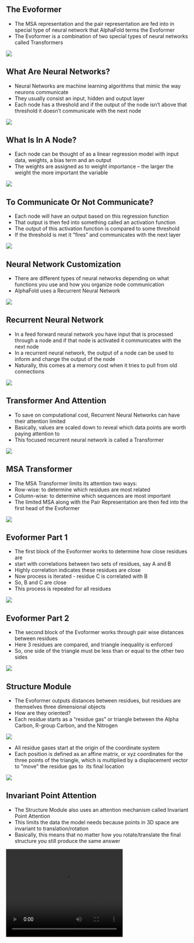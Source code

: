 ## The Evoformer

- The MSA representation and the pair representation are fed into in special type of neural network that AlphaFold terms the Evoformer
- The Evoformer is a combination of two special types of neural networks called Transformers

![](images/evoformer.png)

## What Are Neural Networks?

- Neural Networks are machine learning algorithms that mimic the way neurons communicate
- They usually consist an input, hidden and output layer
- Each node has a threshold and if the output of the node isn’t above that threshold it doesn’t communicate with the next node

![](images/what_are_nn.png)

## What Is In A Node?

- Each node can be thought of as a linear regression model with input data, weights, a bias term and an output
- The weights are assigned as to weight importance – the larger the weight the more important the variable

![](images/single_node.png)

## To Communicate Or Not Communicate?

- Each node will have an output based on this regression function
- That output is then fed into something called an activation function
- The output of this activation function is compared to some threshold
- If the threshold is met it ”fires” and communicates with the next layer

![](images/to_comm.png)

## Neural Network Customization

- There are different types of neural networks depending on what functions you use and how you organize node communication
- AlphaFold uses a Recurrent Neural Network

![](images/nn_custom.png)

## Recurrent Neural Network

- In a feed forward neural network you have input that is processed through a node and if that node is activated it communicates with the next node
- In a recurrent neural network, the output of a node can be used to inform and change the output of the node
- Naturally, this comes at a memory cost when it tries to pull from old connections

![](images/fnn_rnn.png)

## Transformer And Attention

- To save on computational cost, Recurrent Neural Networks can have their attention limited
- Basically, values are scaled down to reveal which data points are worth paying attention to
- This focused recurrent neural network is called a Transformer

![](images/transformer_attention.png)

## MSA Transformer

- The MSA Transformer limits its attention two ways:
- Row-wise: to determine which residues are most related
- Column-wise: to determine which sequences are most important
- The limited MSA along with the Pair Representation are then fed into the first head of the Evoformer

![](images/msa_transformer.png)

## Evoformer Part 1

- The first block of the Evoformer works to determine how close residues are 
- start with correlations between two sets of residues, say A and B
- Highly correlation indicates these residues are close
- Now process is iterated - residue C is correlated with B
- So, B and C are close
- This process is repeated for all residues

![](images/evo_part1.png)

## Evoformer Part 2

- The second block of the Evoformer works through pair wise distances between residues
- Here 3 residues are compared, and triangle inequality is enforced
- So, one side of the triangle must be less than or equal to the other two sides

![](images/evo_part2.png)

## Structure Module


- The Evoformer outputs distances between residues, but residues are themselves three dimensional objects
- How are they oriented?
- Each residue starts as a “residue gas” or triangle between the Alpha Carbon, R-group Carbon, and the Nitrogen

![](images/structure_mod.png)

- All residue gases start at the origin of the coordinate system
- Each position is defined as an affine matrix, or xyz coordinates for the three points of the triangle, which is multiplied by a displacement vector to "move" the residue gas to  its final location

![](images/affine_mat.png)

## Invariant Point Attention

- The Structure Module also uses an attention mechanism called Invariant Point Attention
- This limits the data the model needs because points in 3D space are invariant to translation/rotation 
- Basically, this means that no matter how you rotate/translate the final structure you still produce the same answer

<video width="320" height="240" controls>
  <source src="images/ipa.mp4" type="video/mp4">
</video>

